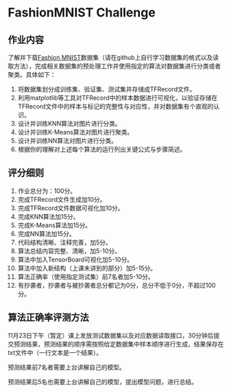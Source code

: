 # FashionMNIST Challenge

## 作业内容

了解并下载[Fashion MNIST](https://github.com/zalandoresearch/fashion-mnist)数据集（请在github上自行学习数据集的格式以及读取方法），完成相关数据集的预处理工作并使用指定的算法对数据集进行分类或者聚类。具体如下：

1. 将数据集划分成训练集、验证集、测试集并存储成TFRecord文件。
2. 利用matplotlib等工具对TFRecord中的样本数据进行可视化，以验证存储在TFRecord文件中的样本与标记的完整性与对应性，并对数据集有个直观的认识。
3. 设计并训练KNN算法对图片进行分类。
4. 设计并训练K-Means算法对图片进行聚类。
5. 设计并训练NN算法对图片进行分类。
6. 根据你的理解对上述每个算法的运行列出关键公式与步骤简述。


## 评分细则

1. 作业总分为：100分。
2. 完成TFRecord文件生成加10分。
3. 完成TFRecord文件数据可视化加10分。
4. 完成KNN算法加15分。
5. 完成K-Means算法加15分。
6. 完成NN算法加15分。
7. 代码结构清晰、注释完善，加5分。
8. 算法总结内容完整、清晰，加5-10分。
9. 算法中加入TensorBoard可视化加5-10分。
10. 算法中加入新结构（上课未讲到的部分）加5-15分。
11. 算法正确率（使用指定测试集）前7名者加5-10分。
12. 有抄袭者，抄袭者与被抄袭者总分都记为0分，总分不低于0分，不超过100分。


## 算法正确率评测方法

11月23日下午（暂定）课上发放测试数据集以及对应数据读取接口，30分钟后提交预测结果，预测结果的顺序需按照给定数据集中样本顺序进行生成，结果保存在txt文件中（一行文本是一个结果）。

预测结果前7名者需要上台讲解自己的模型。

预测结果后5名也需要上台讲解自己的模型，提出模型问题，进行总结。